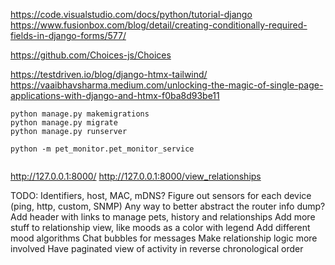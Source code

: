 https://code.visualstudio.com/docs/python/tutorial-django
https://www.fusionbox.com/blog/detail/creating-conditionally-required-fields-in-django-forms/577/


https://github.com/Choices-js/Choices


https://testdriven.io/blog/django-htmx-tailwind/
https://vaaibhavsharma.medium.com/unlocking-the-magic-of-single-page-applications-with-django-and-htmx-f0ba8d93be11


```
python manage.py makemigrations
python manage.py migrate
python manage.py runserver

python -m pet_monitor.pet_monitor_service


```

http://127.0.0.1:8000/
http://127.0.0.1:8000/view_relationships

TODO:
Identifiers, host, MAC, mDNS?
Figure out sensors for each device (ping, http, custom, SNMP)
Any way to better abstract the router info dump?
Add header with links to manage pets, history and relationships
Add more stuff to relationship view, like moods as a color with legend
Add different mood algorithms
Chat bubbles for messages
Make relationship logic more involved
Have paginated view of activity in reverse chronological order
